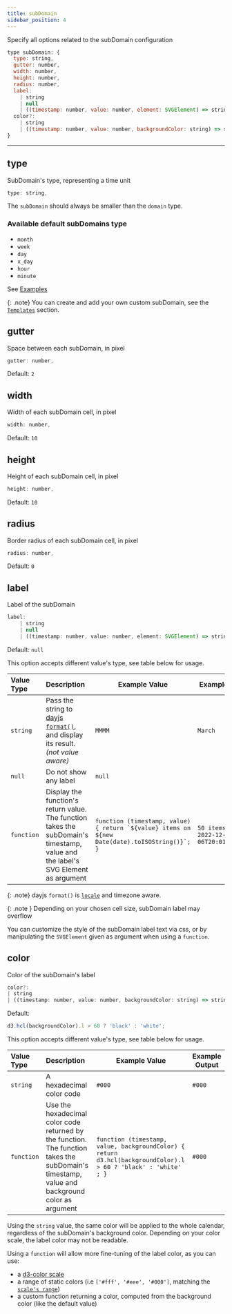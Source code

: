 ```yaml
---
title: subDomain
sidebar_position: 4
---
```


Specify all options related to the subDomain configuration

```js
type subDomain: {
  type: string,
  gutter: number,
  width: number,
  height: number,
  radius: number,
  label:
    | string
    | null
    | ((timestamp: number, value: number, element: SVGElement) => string);
  color?:
    | string
    | ((timestamp: number, value: number, backgroundColor: string) => string);
}
```

<hr/>

## type

SubDomain's type, representing a time unit

```js
type: string,
```

The `subDomain` should always be smaller than the `domain` type.

### Available default subDomains type

- `month`
- `week`
- `day`
- `x_day`
- `hour`
- `minute`

See [Examples](/examples)

{: .note}
You can create and add your own custom subDomain, see the [`Templates`](/templates) section.

## gutter

Space between each subDomain, in pixel

```js
gutter: number,
```

Default: `2`

## width

Width of each subDomain cell, in pixel

```js
width: number,
```

Default: `10`

## height

Height of each subDomain cell, in pixel

```js
height: number,
```

Default: `10`

## radius

Border radius of each subDomain cell, in pixel

```js
radius: number,
```

Default: `0`

## label

Label of the subDomain

```js
label:
    | string
    | null
    | ((timestamp: number, value: number, element: SVGElement) => string);
```

Default: `null`

This option accepts different value's type, see table below for usage.

| Value Type | Description                                                                                                                      | Example Value                                                                                     | Example output                         |
| :--------- | :------------------------------------------------------------------------------------------------------------------------------- | ------------------------------------------------------------------------------------------------- | -------------------------------------- |
| `string`   | Pass the string to [dayjs `format()`](https://day.js.org/docs/en/display/format), and display its result. _(not value aware)_    | `MMMM`                                                                                            | `March`                                |
| `null`     | Do not show any label                                                                                                            | `null`                                                                                            |                                        |
| `function` | Display the function's return value. The function takes the subDomain's timestamp, value and the label's SVG Element as argument | `` function (timestamp, value) { return `${value} items on ${new Date(date).toISOString()}`; } `` | `50 items on 2022-12-06T20:01:51.290Z` |

{: .note}
dayjs `format()` is [`locale`](/options/date.html#locale) and timezone aware.

{: .note }
Depending on your chosen cell size, subDomain label may overflow

You can customize the style of the subDomain label text via css, or by
manipulating the `SVGElement` given as argument when using a `function`.

## color

Color of the subDomain's label

```js
color?:
| string
| ((timestamp: number, value: number, backgroundColor: string) => string);
```

Default:

```js
d3.hcl(backgroundColor).l > 60 ? 'black' : 'white';
```

This option accepts different value's type, see table below for usage.

| Value Type | Description                                                                                                                                   | Example Value                                                                                                  | Example Output |
| :--------- | :-------------------------------------------------------------------------------------------------------------------------------------------- | -------------------------------------------------------------------------------------------------------------- | -------------- |
| `string`   | A hexadecimal color code                                                                                                                      | `#000`                                                                                                         | `#000`         |
| `function` | Use the hexadecimal color code returned by the function. The function takes the subDomain's timestamp, value and background color as argument | `function (timestamp, value, backgroundColor) { return d3.hcl(backgroundColor).l > 60 ? 'black' : 'white' ; }` | `#000`         |

Using the `string` value, the same color will be applied to the whole calendar,
regardless of the subDomain's background color. Depending on your color scale,
the label color may not be readable.

Using a `function` will allow more fine-tuning of the label color, as you can use:

- a [d3-color scale](https://github.com/d3/d3-scale-chromatic)
- a range of static colors (i.e `['#fff', '#eee', '#000']`, matching the [`scale's range`](/options/scale.html))
- a custom function returning a color, computed from the background color (like the default value)
